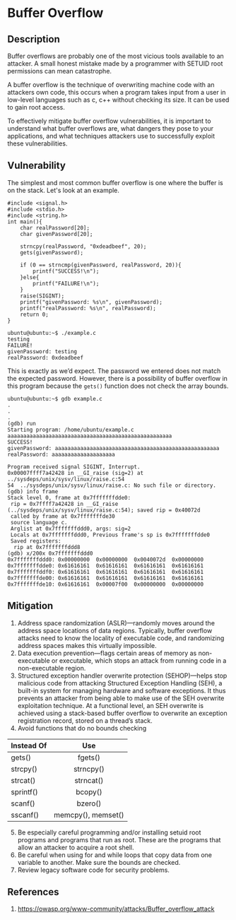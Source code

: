 # Buffer Overflow

## Description
Buffer overflows are probably one of the most vicious tools available to an attacker. A small honest mistake made by a programmer with SETUID root permissions can mean catastrophe. 

A buffer overflow is
the technique of overwriting machine code with an attackers own code, this occurs when a program takes input from a user in low-level languages such as c, c++ without checking its size. It can be used to gain root access.

To effectively mitigate buffer overflow vulnerabilities, it is important to understand what buffer overflows are, what dangers they pose to your applications, and what techniques attackers use to successfully exploit these vulnerabilities.

## Vulnerability
The simplest and most common buffer overflow is one where the buffer is on the stack. Let's look at an example.
```
#include <signal.h>
#include <stdio.h>
#include <string.h>
int main(){
	char realPassword[20];
	char givenPassword[20];

	strncpy(realPassword, "0xdeadbeef", 20);
	gets(givenPassword);
	
	if (0 == strncmp(givenPassword, realPassword, 20)){
		printf("SUCCESS!\n");
	}else{
		printf("FAILURE!\n");
	}
	raise(SIGINT);
	printf("givenPassword: %s\n", givenPassword);
	printf("realPassword: %s\n", realPassword);
	return 0;
}
```

```
ubuntu@ubuntu:~$ ./example.c
testing
FAILURE!
givenPassword: testing
realPassword: 0xdeadbeef
```
This is exactly as we’d expect. The password we entered does not match the expected password. However, there is a possibility of buffer overflow in this program because the ```gets()``` function does not check the array bounds.

```
ubuntu@ubuntu:~$ gdb example.c
.
.
.
(gdb) run
Starting program: /home/ubuntu/example.c
aaaaaaaaaaaaaaaaaaaaaaaaaaaaaaaaaaaaaaaaaaaaaaaaaaaa
SUCCESS!
givenPassword: aaaaaaaaaaaaaaaaaaaaaaaaaaaaaaaaaaaaaaaaaaaaaaaaaaaa
realPassword: aaaaaaaaaaaaaaaaaaaa

Program received signal SIGINT, Interrupt.
0x00007ffff7a42428 in __GI_raise (sig=2) at ../sysdeps/unix/sysv/linux/raise.c:54
54	../sysdeps/unix/sysv/linux/raise.c: No such file or directory.
(gdb) info frame
Stack level 0, frame at 0x7fffffffdde0:
 rip = 0x7ffff7a42428 in __GI_raise (../sysdeps/unix/sysv/linux/raise.c:54); saved rip = 0x40072d
 called by frame at 0x7fffffffde30
 source language c.
 Arglist at 0x7fffffffddd0, args: sig=2
 Locals at 0x7fffffffddd0, Previous frame's sp is 0x7fffffffdde0
 Saved registers:
  rip at 0x7fffffffddd8
(gdb) x/200x 0x7fffffffddd0
0x7fffffffddd0:	0x00000000	0x00000000	0x0040072d	0x00000000
0x7fffffffdde0:	0x61616161	0x61616161	0x61616161	0x61616161
0x7fffffffddf0:	0x61616161	0x61616161	0x61616161	0x61616161
0x7fffffffde00:	0x61616161	0x61616161	0x61616161	0x61616161
0x7fffffffde10:	0x61616161	0x00007f00	0x00000000	0x00000000
```
## Mitigation 
1. Address space randomization (ASLR)—randomly moves around the address space locations of data regions. Typically, buffer overflow attacks need to know the locality of executable code, and randomizing address spaces makes this virtually impossible.
2. Data execution prevention—flags certain areas of memory as non-executable or executable, which stops an attack from running code in a non-executable region.
3. Structured exception handler overwrite protection (SEHOP)—helps stop malicious code from attacking Structured Exception Handling (SEH), a built-in system for managing hardware and software exceptions. It thus prevents an attacker from being able to make use of the SEH overwrite exploitation technique. At a functional level, an SEH overwrite is achieved using a stack-based buffer overflow to overwrite an exception registration record, stored on a thread’s stack.
4. Avoid functions that do no bounds checking

| Instead Of    | Use           |
| ------------- |:-------------:|
| gets()        | fgets()       | 
| strcpy()      | strncpy()     | 
| strcat()      | strncat()     |
| sprintf()     | bcopy()       |
| scanf()       | bzero()       |
| sscanf()      | memcpy(), memset()|
5. Be especially careful programming and/or installing setuid root programs and programs that run as root. These are the programs that allow an attacker to acquire a root shell.
6. Be careful when using for and while loops that copy data from one variable to another. Make sure the bounds are checked.
7. Review legacy software code for security problems.

## References
1. https://owasp.org/www-community/attacks/Buffer_overflow_attack
